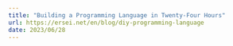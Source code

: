 ```yaml
---
title: "Building a Programming Language in Twenty-Four Hours"
url: https://ersei.net/en/blog/diy-programming-language
date: 2023/06/28
---
```

